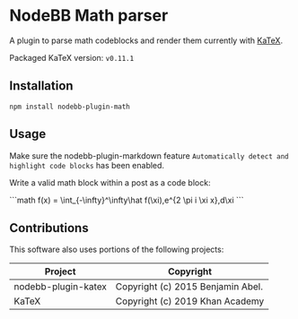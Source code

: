 # NodeBB Math parser

A plugin to parse math codeblocks and render them currently with [KaTeX](https://github.com/KaTeX/KaTeX).

Packaged KaTeX version: `v0.11.1`

## Installation 

`npm install nodebb-plugin-math`

## Usage

Make sure the nodebb-plugin-markdown feature `Automatically detect and highlight code blocks` has been enabled.

Write a valid math block within a post as a code block:

\`\`\`math
f(x) = \int_{-\infty}^\infty\hat f(\xi)\,e^{2 \pi i \xi x}\,d\xi
\`\`\`

## Contributions

This software also uses portions of the following projects:

| Project             | Copyright                          |
| ------------------- | ---------------------------------- |
| nodebb-plugin-katex | Copyright (c) 2015 Benjamin Abel.  |
| KaTeX               | Copyright (c) 2019 Khan Academy    |